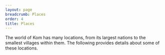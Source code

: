 ```yaml
---
layout: page
breadcrumb: Places
order: 4
title: Places
---
```


The world of Kom has many locations, from its largest nations to the smallest villages within them.  The following provides details about some of these locations.
